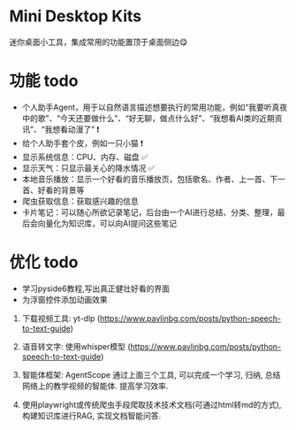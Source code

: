 # Mini Desktop Kits

迷你桌面小工具，集成常用的功能置顶于桌面侧边😋

# 功能 todo

- 个人助手Agent，用于以自然语言描述想要执行的常用功能，例如“我要听真夜中的歌”、“今天还要做什么”、“好无聊，做点什么好”、“我想看AI类的近期资讯”、“我想看动漫了” ❗️
- 给个人助手套个皮，例如一只小猫 ❗️
- 显示系统信息：CPU、内存、磁盘 ✅
- 显示天气：只显示最关心的降水情况 ✅
- 本地音乐播放：显示一个好看的音乐播放页，包括歌名、作者、上一首、下一首、好看的背景等
- 爬虫获取信息：获取感兴趣的信息
- 卡片笔记：可以随心所欲记录笔记，后台由一个AI进行总结、分类、整理，最后会向量化为知识库，可以向AI提问这些笔记

# 优化 todo

- 学习pyside6教程,写出真正健壮好看的界面
- 为浮窗控件添加动画效果


1. 下载视频工具: yt-dlp  (https://www.pavlinbg.com/posts/python-speech-to-text-guide)
2. 语音转文字: 使用whisper模型  (https://www.pavlinbg.com/posts/python-speech-to-text-guide)
3. 智能体框架: AgentScope
通过上面三个工具, 可以完成一个学习, 归纳, 总结网络上的教学视频的智能体. 提高学习效率.

4. 使用playwright或传统爬虫手段爬取技术技术文档(可通过html转md的方式), 构建知识库进行RAG, 实现文档智能问答.